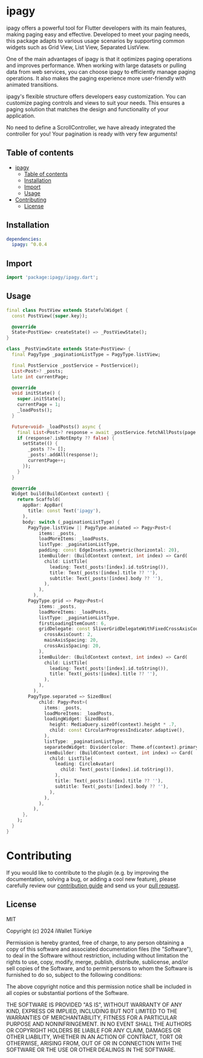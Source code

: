 # ipagy

ipagy offers a powerful tool for Flutter developers with its main features, making paging easy and effective. Developed to meet your paging needs, this package adapts to various usage scenarios by supporting common widgets such as Grid View, List View, Separated ListView.

One of the main advantages of ipagy is that it optimizes paging operations and improves performance. When working with large datasets or pulling data from web services, you can choose ipagy to efficiently manage paging operations. It also makes the paging experience more user-friendly with animated transitions.

ipagy's flexible structure offers developers easy customization. You can customize paging controls and views to suit your needs. This ensures a paging solution that matches the design and functionality of your application.

No need to define a ScrollController, we have already integrated the controller for you! Your pagination is ready with very few arguments!

## Table of contents

- [ipagy](#ipagy)
  - [Table of contents](#table-of-contents)
  - [Installation](#installation)
  - [Import](#import)
  - [Usage](#usage)
- [Contributing](#contributing)
  - [License](#license)

## Installation
```yaml
dependencies:
  ipagy: ^0.0.4
```

## Import
```dart
import 'package:ipagy/ipagy.dart';
```

## Usage

```dart
final class PostView extends StatefulWidget {
  const PostView({super.key});

  @override
  State<PostView> createState() => _PostViewState();
}

class _PostViewState extends State<PostView> {
  final PagyType _paginationListType = PagyType.listView;

  final PostService _postService = PostService();
  List<Post>? _posts;
  late int currentPage;

  @override
  void initState() {
    super.initState();
    currentPage = 1;
    _loadPosts();
  }

  Future<void> _loadPosts() async {
    final List<Post>? response = await _postService.fetchAllPosts(page: currentPage);
    if (response?.isNotEmpty ?? false) {
      setState(() {
        _posts ??= [];
        _posts!.addAll(response!);
        currentPage++;
      });
    }
  }

  @override
  Widget build(BuildContext context) {
    return Scaffold(
      appBar: AppBar(
        title: const Text('ipagy'),
      ),
      body: switch (_paginationListType) {
        PagyType.listView || PagyType.animated => Pagy<Post>(
            items: _posts,
            loadMoreItems: _loadPosts,
            listType: _paginationListType,
            padding: const EdgeInsets.symmetric(horizontal: 20),
            itemBuilder: (BuildContext context, int index) => Card(
              child: ListTile(
                leading: Text(_posts![index].id.toString()),
                title: Text(_posts![index].title ?? ''),
                subtitle: Text(_posts![index].body ?? ''),
              ),
            ),
          ),
        PagyType.grid => Pagy<Post>(
            items: _posts,
            loadMoreItems: _loadPosts,
            listType: _paginationListType,
            firstLoadingItemCount: 6,
            gridDelegate: const SliverGridDelegateWithFixedCrossAxisCount(
              crossAxisCount: 2,
              mainAxisSpacing: 20,
              crossAxisSpacing: 20,
            ),
            itemBuilder: (BuildContext context, int index) => Card(
              child: ListTile(
                leading: Text(_posts![index].id.toString()),
                title: Text(_posts![index].title ?? ''),
              ),
            ),
          ),
        PagyType.separated => SizedBox(
            child: Pagy<Post>(
              items: _posts,
              loadMoreItems: _loadPosts,
              loadingWidget: SizedBox(
                height: MediaQuery.sizeOf(context).height * .7,
                child: const CircularProgressIndicator.adaptive(),
              ),
              listType: _paginationListType,
              separatedWidget: Divider(color: Theme.of(context).primaryColor),
              itemBuilder: (BuildContext context, int index) => Card(
                child: ListTile(
                  leading: CircleAvatar(
                    child: Text(_posts![index].id.toString()),
                  ),
                  title: Text(_posts![index].title ?? ''),
                  subtitle: Text(_posts![index].body ?? ''),
                ),
              ),
            ),
          ),
      },
    );
  }
}
```

# Contributing

If you would like to contribute to the plugin (e.g. by improving the documentation, solving a bug, or adding a cool new feature), please carefully review our [contribution guide](./CONTRIBUTING.md) and send us your [pull request](https://github.com/iwalletmobile/i_pagy/pulls).

## License

MIT

Copyright (c) 2024 iWallet Türkiye

Permission is hereby granted, free of charge, to any person obtaining a copy
of this software and associated documentation files (the "Software"), to deal
in the Software without restriction, including without limitation the rights
to use, copy, modify, merge, publish, distribute, sublicense, and/or sell
copies of the Software, and to permit persons to whom the Software is
furnished to do so, subject to the following conditions:

The above copyright notice and this permission notice shall be included in all
copies or substantial portions of the Software.

THE SOFTWARE IS PROVIDED "AS IS", WITHOUT WARRANTY OF ANY KIND, EXPRESS OR
IMPLIED, INCLUDING BUT NOT LIMITED TO THE WARRANTIES OF MERCHANTABILITY,
FITNESS FOR A PARTICULAR PURPOSE AND NONINFRINGEMENT. IN NO EVENT SHALL THE
AUTHORS OR COPYRIGHT HOLDERS BE LIABLE FOR ANY CLAIM, DAMAGES OR OTHER
LIABILITY, WHETHER IN AN ACTION OF CONTRACT, TORT OR OTHERWISE, ARISING FROM,
OUT OF OR IN CONNECTION WITH THE SOFTWARE OR THE USE OR OTHER DEALINGS IN THE
SOFTWARE.